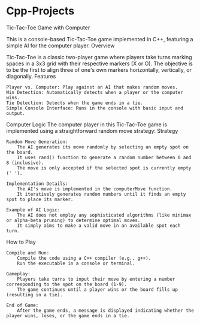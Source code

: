 # Cpp-Projects
Tic-Tac-Toe Game with Computer

This is a console-based Tic-Tac-Toe game implemented in C++, featuring a simple AI for the computer player.
Overview

Tic-Tac-Toe is a classic two-player game where players take turns marking spaces in a 3x3 grid with their respective markers (X or O). The objective is to be the first to align three of one's own markers horizontally, vertically, or diagonally.
Features

    Player vs. Computer: Play against an AI that makes random moves.
    Win Detection: Automatically detects when a player or the computer wins.
    Tie Detection: Detects when the game ends in a tie.
    Simple Console Interface: Runs in the console with basic input and output.

Computer Logic
The computer player in this Tic-Tac-Toe game is implemented using a straightforward random move strategy:
Strategy

    Random Move Generation:
        The AI generates its move randomly by selecting an empty spot on the board.
        It uses rand() function to generate a random number between 0 and 8 (inclusive).
        The move is only accepted if the selected spot is currently empty (' ').

    Implementation Details:
        The AI's move is implemented in the computerMove function.
        It iteratively generates random numbers until it finds an empty spot to place its marker.

    Example of AI Logic:
        The AI does not employ any sophisticated algorithms (like minimax or alpha-beta pruning) to determine optimal moves.
        It simply aims to make a valid move in an available spot each turn.

How to Play

    Compile and Run:
        Compile the code using a C++ compiler (e.g., g++).
        Run the executable in a console or terminal.

    Gameplay:
        Players take turns to input their move by entering a number corresponding to the spot on the board (1-9).
        The game continues until a player wins or the board fills up (resulting in a tie).

    End of Game:
        After the game ends, a message is displayed indicating whether the player wins, loses, or the game ends in a tie.
